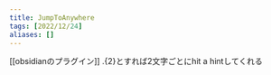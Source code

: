 ```yaml
---
title: JumpToAnywhere
tags: [2022/12/24]
aliases: []
---
```


[[obsidianのプラグイン]]
.{2}とすれば2文字ごとにhit a hintしてくれる